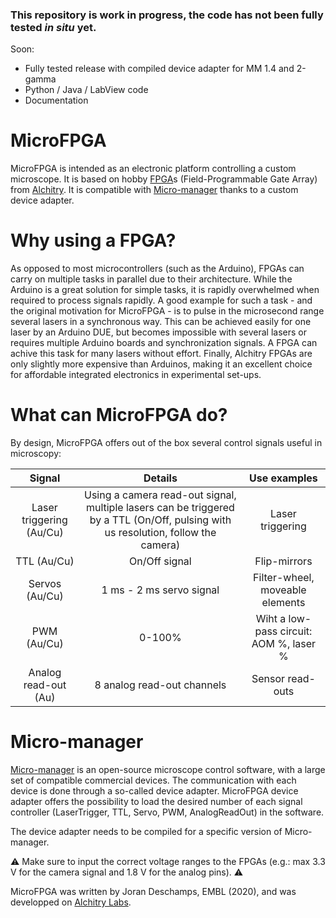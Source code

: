 ### This repository is work in progress, the code has not been fully tested *in situ* yet. 

Soon:

- Fully tested release with compiled device adapter for MM 1.4 and 2-gamma
- Python / Java / LabView code
- Documentation



# MicroFPGA

MicroFPGA is intended as an electronic platform controlling a custom microscope. It is based on hobby [FPGA](https://en.wikipedia.org/wiki/Field-programmable_gate_array "Wikipedia")s (Field-Programmable Gate Array) from [Alchitry](https://alchitry.com/collections/all). It is compatible with [Micro-manager](https://micro-manager.org/ "Micro-manager website")  thanks to a custom device adapter. 

# Why using a FPGA?

As opposed to most microcontrollers (such as the Arduino), FPGAs can carry on multiple tasks in parallel due to their architecture. While the Arduino is a great solution for simple tasks, it is rapidly overwhelmed when required to process signals rapidly. A good example for such a task - and the original motivation for MicroFPGA - is to pulse in the microsecond range several lasers in a synchronous way. This can be achieved easily for one laser by an Arduino DUE, but becomes impossible with several lasers or requires multiple Arduino boards and synchronization signals. A FPGA can achive this task for many lasers without effort. Finally, Alchitry FPGAs are only slightly more expensive than Arduinos, making it an excellent choice for affordable integrated electronics in experimental set-ups. 

# What can MicroFPGA do?

By design, MicroFPGA  offers out of the box several control signals useful in microscopy:

|          Signal          |                           Details                            |              Use examples               |
| :----------------------: | :----------------------------------------------------------: | :-------------------------------------: |
| Laser triggering (Au/Cu) | Using a camera read-out signal, multiple lasers can be triggered by a TTL (On/Off, pulsing with us resolution, follow the camera) |            Laser triggering             |
|       TTL (Au/Cu)        |                        On/Off signal                         |              Flip-mirrors               |
|      Servos (Au/Cu)      |                   1 ms - 2 ms servo signal                   |     Filter-wheel, moveable elements     |
|       PWM (Au/Cu)        |                            0-100%                            | Wiht a low-pass circuit: AOM %, laser % |
|   Analog read-out (Au)   |                  8 analog read-out channels                  |            Sensor read-outs             |

# Micro-manager

[Micro-manager](https://micro-manager.org/ "Micro-manager website") is an open-source microscope control software, with a large set of compatible commercial devices. The communication with each device is done through a so-called device adapter. MicroFPGA device adapter offers the possibility to load the desired number of each signal controller (LaserTrigger, TTL, Servo, PWM, AnalogReadOut) in the software. 

The device adapter needs to be compiled for a specific version of Micro-manager.

:warning: Make sure to input the correct voltage ranges to the FPGAs (e.g.: max 3.3 V for the camera signal and 1.8 V for the analog pins). :warning:

MicroFPGA was written by Joran Deschamps, EMBL (2020), and was developped on [Alchitry Labs](https://alchitry.com/pages/alchitry-labs).
